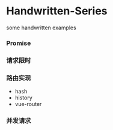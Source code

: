 # Handwritten-Series

some handwritten examples

### Promise

### 请求限时

### 路由实现
+ hash
+ history
+ vue-router

### 并发请求